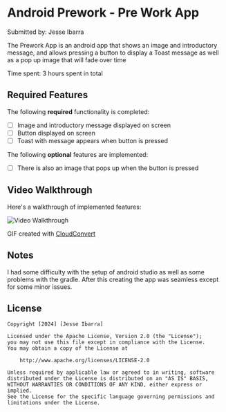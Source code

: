 # Android Prework - Pre Work App

Submitted by: Jesse Ibarra

The Prework App is an android app that shows an image and introductory message, and allows pressing a button to display a Toast message as well as a pop up image that will fade over time

Time spent: 3 hours spent in total

## Required Features

The following **required** functionality is completed:

* [ ] Image and introductory message displayed on screen
* [ ] Button displayed on screen
* [ ] Toast with message appears when button is pressed 

The following **optional** features are implemented:

* [ ] There is also an image that pops up when the button is pressed

## Video Walkthrough

Here's a walkthrough of implemented features:

<img src='./assets/Cat_App.gif' title='Video Walkthrough' width='' alt='Video Walkthrough' />

GIF created with [CloudConvert](https://cloudconvert.com/)

## Notes

I had some difficulty with the setup of android studio as well as some problems with the gradle. After this creating the app was seamless except for some minor issues. 

## License

    Copyright [2024] [Jesse Ibarra]

    Licensed under the Apache License, Version 2.0 (the "License");
    you may not use this file except in compliance with the License.
    You may obtain a copy of the License at

        http://www.apache.org/licenses/LICENSE-2.0

    Unless required by applicable law or agreed to in writing, software
    distributed under the License is distributed on an "AS IS" BASIS,
    WITHOUT WARRANTIES OR CONDITIONS OF ANY KIND, either express or implied.
    See the License for the specific language governing permissions and
    limitations under the License.
